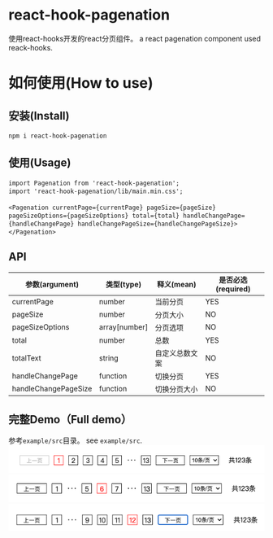 # react-hook-pagenation
使用react-hooks开发的react分页组件。
a react pagenation component used reack-hooks.

# 如何使用(How to use)

## 安装(Install)

```
npm i react-hook-pagenation
```
## 使用(Usage)
```
import Pagenation from 'react-hook-pagenation';
import 'react-hook-pagenation/lib/main.min.css';

<Pagenation currentPage={currentPage} pageSize={pageSize} pageSizeOptions={pageSizeOptions} total={total} handleChangePage={handleChangePage} handleChangePageSize={handleChangePageSize}></Pagenation>
```
## API
|参数(argument)|类型(type)|释义(mean)|是否必选(required)|
|--------|-------|------|------|
|currentPage|number|当前分页|YES|
|pageSize|number|分页大小|NO|
|pageSizeOptions|array[number]|分页选项|NO|
|total|number|总数|YES|
|totalText|string|自定义总数文案|NO|
|handleChangePage|function|切换分页|YES|
|handleChangePageSize|function|切换分页大小|NO|

## 完整Demo（Full demo）
参考`example/src`目录。
see `example/src`.
![demo1](https://github.com/flymoth/react-hook-pagenation/blob/main/static/demo1.png?raw=true)
![demo2](https://github.com/flymoth/react-hook-pagenation/blob/main/static/demo2.png?raw=true)
![demo3](https://github.com/flymoth/react-hook-pagenation/blob/main/static/demo3.png?raw=true)